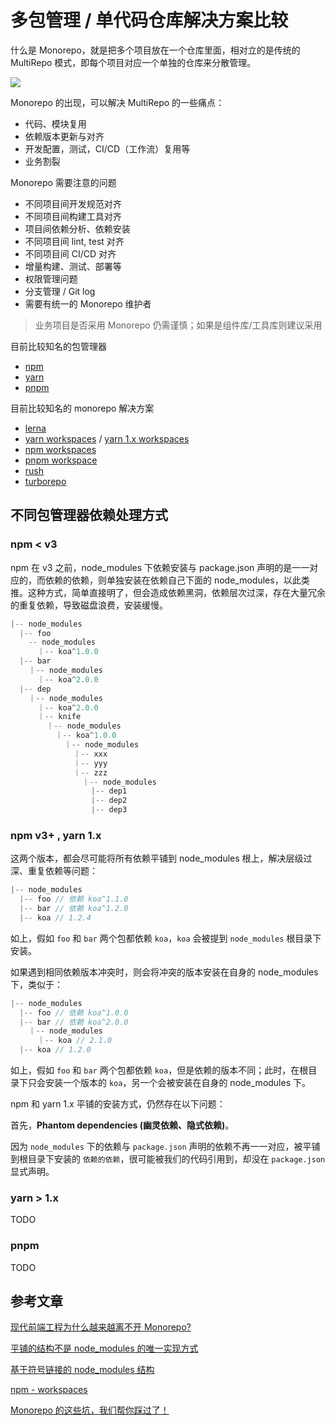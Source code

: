 # 多包管理 / 单代码仓库解决方案比较

什么是 Monorepo，就是把多个项目放在一个仓库里面，相对立的是传统的 MultiRepo 模式，即每个项目对应一个单独的仓库来分散管理。

![](https://p3-juejin.byteimg.com/tos-cn-i-k3u1fbpfcp/75a56317bdf94794a8b29f6cd184c888~tplv-k3u1fbpfcp-watermark.awebp)

Monorepo 的出现，可以解决 MultiRepo 的一些痛点：

- 代码、模块复用
- 依赖版本更新与对齐
- 开发配置，测试，CI/CD（工作流）复用等
- 业务割裂

Monorepo 需要注意的问题

- 不同项目间开发规范对齐
- 不同项目间构建工具对齐
- 项目间依赖分析、依赖安装
- 不同项目间 lint, test 对齐
- 不同项目间 CI/CD 对齐
- 增量构建、测试、部署等
- 权限管理问题
- 分支管理 / Git log
- 需要有统一的 Monorepo 维护者

> 业务项目是否采用 Monorepo 仍需谨慎；如果是组件库/工具库则建议采用

目前比较知名的包管理器

- [npm](https://www.npmjs.com/)
- [yarn](https://yarnpkg.com/)
- [pnpm](https://pnpm.io/)

目前比较知名的 monorepo 解决方案

- [lerna](https://lerna.js.org/)
- [yarn workspaces](https://yarnpkg.com/features/workspaces) / [yarn 1.x workspaces](https://classic.yarnpkg.com/en/docs/workspaces)
- [npm workspaces](https://docs.npmjs.com/cli/v8/using-npm/workspaces)
- [pnpm workspace](https://pnpm.io/workspaces)
- [rush](https://rushjs.io/)
- [turborepo](https://turborepo.org/)

## 不同包管理器依赖处理方式

### npm < v3

npm 在 v3 之前，node_modules 下依赖安装与 package.json 声明的是一一对应的，而依赖的依赖，则单独安装在依赖自己下面的 node_modules，以此类推。这种方式，简单直接明了，但会造成依赖黑洞，依赖层次过深，存在大量冗余的重复依赖，导致磁盘浪费，安装缓慢。

```js
|-- node_modules
  |-- foo
    -- node_modules
      ｜-- koa^1.0.0
  |-- bar
    ｜-- node_modules
      ｜-- koa^2.0.0
  |-- dep
    ｜-- node_modules
      ｜-- koa^2.0.0
      ｜-- knife
        ｜-- node_modules
          ｜-- koa^1.0.0
            ｜-- node_modules
              ｜-- xxx
              ｜-- yyy
              ｜-- zzz
                ｜-- node_modules
                  |-- dep1
                  |-- dep2
                  |-- dep3
```

### npm v3+ , yarn 1.x

这两个版本，都会尽可能将所有依赖平铺到 node_modules 根上，解决层级过深、重复依赖等问题：

```js
|-- node_modules
  |-- foo // 依赖 koa^1.1.0
  |-- bar // 依赖 koa^1.2.0
  |-- koa // 1.2.4
```

如上，假如 `foo` 和 `bar` 两个包都依赖 `koa`，`koa` 会被提到 `node_modules` 根目录下安装。

如果遇到相同依赖版本冲突时，则会将冲突的版本安装在自身的 node_modules 下，类似于：

```js
|-- node_modules
  |-- foo // 依赖 koa^1.0.0
  |-- bar // 依赖 koa^2.0.0
    ｜-- node_modules
      ｜-- koa // 2.1.0
  |-- koa // 1.2.0
```

如上，假如 `foo` 和 `bar` 两个包都依赖 `koa`，但是依赖的版本不同；此时，在根目录下只会安装一个版本的 `koa`，另一个会被安装在自身的 node_modules 下。

npm 和 yarn 1.x 平铺的安装方式，仍然存在以下问题：

首先，**Phantom dependencies (幽灵依赖、隐式依赖)**。

因为 `node_modules` 下的依赖与 `package.json` 声明的依赖不再一一对应，被平铺到根目录下安装的 `依赖的依赖`，很可能被我们的代码引用到，却没在 `package.json` 显式声明。
### yarn > 1.x

TODO

### pnpm

TODO

## 参考文章

[现代前端工程为什么越来越离不开 Monorepo?](https://juejin.cn/post/6944877410827370504)

[平铺的结构不是 node_modules 的唯一实现方式](https://pnpm.io/zh/blog/2020/05/27/flat-node-modules-is-not-the-only-way)

[基于符号链接的 node_modules 结构](https://pnpm.io/zh/symlinked-node-modules-structure)

[npm - workspaces](https://docs.npmjs.com/cli/v8/using-npm/workspaces)

[Monorepo 的这些坑，我们帮你踩过了！](https://juejin.cn/post/6972139870231724045)